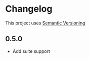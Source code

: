 # Changelog

This project uses [Semantic Versioning](http://semver.org)

## 0.5.0

* Add suite support
